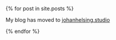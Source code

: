 {% for  post in site.posts %}

My blog has moved to [johanhelsing.studio](https://johanhelsing.studio)

{% endfor %}
